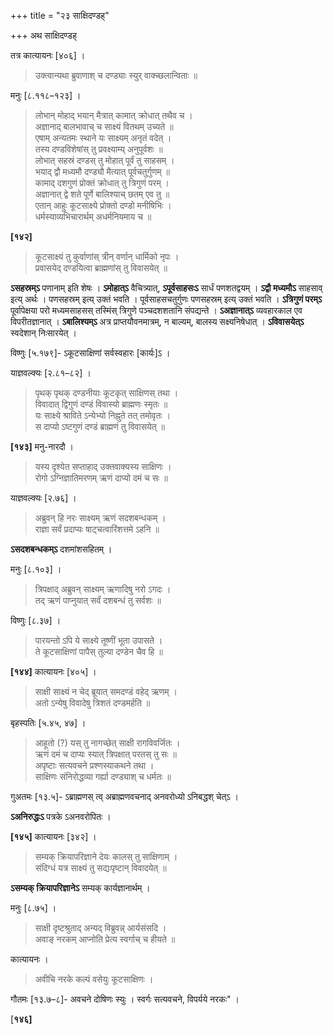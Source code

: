 +++
title = "२३ साक्षिदण्डह्"

+++
अथ साक्षिदण्डह्

तत्र कात्यायनः [४०६] ।

> उक्त्वान्यथा ब्रुवाणाश् च दण्ड्याः स्युर् वाक्च्छलान्विताः ॥

मनुः [८.११८–१२३] ।

> लोभान् मोहाद् भयान् मैत्रात् कामात् क्रोधात् तथैव च ।  
> अज्ञानाद् बालभावाच् च साक्ष्यं वितथम् उच्यते ॥  
> एषाम् अन्यतमः स्थाने यः साक्ष्यम् अनृतं वदेत् ।  
> तस्य दण्डविशेषांस् तु प्रवक्ष्याम्य् अनुपूर्वशः ॥  
> लोभात् सहस्रं दण्डस् तु मोहात् पूर्वं तु साहसम् ।  
> भयाद् द्वौ मध्यमौ दण्ड्यौ मैत्यात् पूर्वचतुर्गुणम् ॥  
> कामाद् दशगुणं प्रोक्तं क्रोधात् तु त्रिगुणं परम् ।  
> अज्ञानात् द्वे शते पूर्णे बालिश्याच् छतम् एव तु ॥  
> एतान् आहुः कूटसाक्ष्ये प्रोक्तो दण्डो मनीषिभिः ।  
> धर्मस्याव्यभिचारार्थम् अधर्मनियमाय च ॥

**[१४२]**  
> कूटसाक्ष्यं तु कुर्वाणांस् त्रीन् वर्णान् धार्मिको नृपः ।  
> प्रवासयेद् दण्डयित्वा ब्राह्मणांस् तु विवासयेत् ॥

**ऽसहस्रम्ऽ** पणानाम् इति शेषः । **ऽमोहात्ऽ** वैचित्र्यात्, **ऽपूर्वसाहसःऽ** सार्धं पणशतद्वयम् । **ऽद्वौ मध्यमौऽ** साहसाव् इत्य् अर्थः । पणसहस्रम् इत्य् उक्तं भवति । पूर्वसाहसचतुर्गुणः पणसहस्रम् इत्य् उक्तं भवति । **ऽत्रिगुणं परम्ऽ** पूर्वापेक्षया परो मध्यमसाहसस् तस्मिंस् त्रिगुणे पञ्चदशशतानि संपद्यन्ते । **ऽअज्ञानात्ऽ** व्यवहारकाल एव विपरीतज्ञानात् । **ऽबालिश्यम्ऽ** अत्र प्राप्तयौवनमात्रम्, न बाल्यम्, बालस्य सक्ष्यनिषेधात् । **ऽविवासयेत्ऽ** स्वदेशान् निःसारयेत् ।

विष्णुः [५.१७९]- ऽकूटसाक्षिणां सर्वस्वहारः [कार्यः]ऽ ।

याज्ञवल्क्यः [२.८१–८२] ।

> पृथक् पृथक् दण्डनीयाः कूटकृत् साक्षिणस् तथा ।  
> विवादात् द्विगुणं दण्डं विवास्यो ब्राह्मणः स्मृतः ॥  
> यः साक्ष्ये श्राविते ऽन्येभ्यो निह्नुते तत् तमोवृतः ।  
> स दाप्यो ऽष्टगुणं दण्डं ब्राह्मणं तु विवासयेत् ॥

**[१४३]** मनु-नारदौ ।

> यस्य दृश्येत सप्ताहाद् उक्तवाक्यस्य साक्षिणः ।  
> रोगो ऽग्निज्ञातिमरणम् ऋणं दाप्यो दमं च सः ॥

याज्ञवल्क्यः [२.७६] ।

> अब्रुवन् हि नरः साक्ष्यम् ऋणं सदशबन्धकम् ।  
> राज्ञा सर्वं प्रदाप्यः षाट्चत्वारिंशत्तमे ऽहनि ॥

**ऽसदशबन्धकम्ऽ** दशमांशसहितम् ।

मनुः [८.१०३] ।

> त्रिपक्षाद् अब्रुवन् साक्ष्यम् ऋणादिषु नरो ऽगदः ।  
> तद् ऋणं पाप्नुयात् सर्वं दशबन्धं तु सर्वशः ॥

विष्णुः [८.३७] ।

> पारयन्तो ऽपि ये साक्ष्ये तूष्णीं भूता उपासते ।  
> ते कूटसाक्षिणां पापैस् तुल्या दण्डेन चैव हि ॥

**[१४४]** कात्यायनः [४०५] ।

> साक्षी साक्ष्यं न चेद् ब्रूयात् समदण्डं वहेद् ऋणम् । \
> अतो ऽन्येषु विवादेषु त्रिशतं दण्डमर्हति ॥

बृहस्पतिः [५.४५, ४७] ।

> आहूतो (?) यस् तु नागच्छेत् साक्षी रागविवर्जितः ।  
> ऋणं दमं च दाप्यः स्यात् त्रिपक्षात् परतस् तु सः ॥  
> अपृष्टाः सत्यवचने प्रश्णस्याकथने तथा ।  
> साक्षिणः संनिरोद्धव्या गर्ह्या दण्ड्याश् च धर्मतः ॥

गुअतमः [१३.५]- ऽब्राह्मणस् त्व् अब्राह्मणवचनाद् अनवरोध्यो ऽनिबद्धश् चेत्ऽ ।

**ऽअनिरुद्धःऽ** पत्रके ऽअनवरोपितः ।

**[१४५]** कात्यायनः [३४२] ।

> सम्यक् क्रियापरिज्ञाने देयः कालस् तु साक्षिणाम् ।  
> संदिग्धं यत्र साक्ष्यं तु सद्यःपृष्टान् विवादयेत् ॥

**ऽसम्यक् क्रियापरिज्ञानेऽ** सम्यक् कार्यज्ञानार्थम् ।

मनुः [८.७५] ।

> साक्षी दृष्टश्रुताद् अन्यद् विब्रुवन्न् आर्यसंसदि ।  
> अवाङ् नरकम् आप्नोति प्रेत्य स्वर्गाच् च हीयते ॥

कात्यायनः ।

> अवीचि नरके कल्पं वसेयुः कूटसाक्षिणः ।

गौतमः [१३.७–८]- अवचने दोषिणः स्युः । स्वर्गः सत्यवचने, विपर्यये नरकः" ।

[**१४६]**
